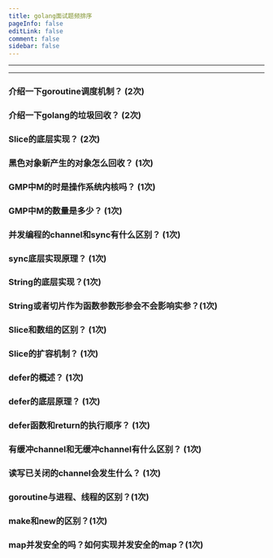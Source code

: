 ```yaml
---
title: golang面试题频排序
pageInfo: false
editLink: false
comment: false
sidebar: false
---
```


------

------


### 介绍一下goroutine调度机制？ (2次)

### 介绍一下golang的垃圾回收？ (2次)

### Slice的底层实现？ (2次)

### 黑色对象新产生的对象怎么回收？  (1次)

### GMP中M的时是操作系统内核吗？ (1次)

### GMP中M的数量是多少？ (1次)

### 并发编程的channel和sync有什么区别？  (1次)

### sync底层实现原理？ (1次)

### String的底层实现？(1次)

### String或者切片作为函数参数形参会不会影响实参？(1次)

### Slice和数组的区别？ (1次)

### Slice的扩容机制？ (1次)

### defer的概述？ (1次)

### defer的底层原理？ (1次)

### defer函数和return的执行顺序？ (1次)

### 有缓冲channel和无缓冲channel有什么区别？ (1次)

### 读写已关闭的channel会发生什么？ (1次)

### goroutine与进程、线程的区别？(1次)

### make和new的区别？(1次)

### map并发安全的吗？如何实现并发安全的map？(1次)
